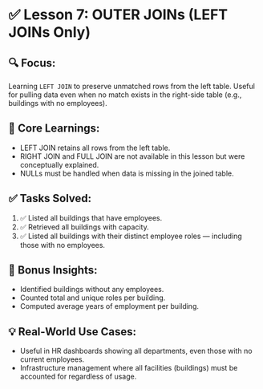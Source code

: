 # ✅ Lesson 7: OUTER JOINs (LEFT JOINs Only)

## 🔍 Focus:
Learning `LEFT JOIN` to preserve unmatched rows from the left table. Useful for pulling data even when no match exists in the right-side table (e.g., buildings with no employees).

## 🧠 Core Learnings:
- LEFT JOIN retains all rows from the left table.
- RIGHT JOIN and FULL JOIN are not available in this lesson but were conceptually explained.
- NULLs must be handled when data is missing in the joined table.

## ✅ Tasks Solved:
1. ✅ Listed all buildings that have employees.
2. ✅ Retrieved all buildings with capacity.
3. ✅ Listed all buildings with their distinct employee roles — including those with no employees.

## 🧪 Bonus Insights:
- Identified buildings without any employees.
- Counted total and unique roles per building.
- Computed average years of employment per building.

## 💡 Real-World Use Cases:
- Useful in HR dashboards showing all departments, even those with no current employees.
- Infrastructure management where all facilities (buildings) must be accounted for regardless of usage.
